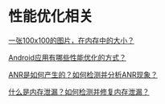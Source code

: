 # 性能优化相关

[一张100x100的图片，在内存中的大小？](q1.md)

[Android应用有哪些性能优化的方式？](q2.md)

[ANR是如何产生的？如何检测并分析ANR现象？](q3.md)

[什么是内存泄漏？如何检测并修复内存泄漏？](q4.md)